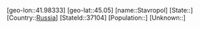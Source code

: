 ﻿---
location: [45.05,41.98333]
type: City
tags:
- geo/City


SpocWebEntityId: 37107
isDeleted: false
confidential: public

---
[geo-lon::41.98333]
[geo-lat::45.05]
[name::Stavropol]
[State::]
[Country::[Russia](geo/Continent/Europe/Russia.md)]
[StateId::37104]
[Population::]
[Unknown::]

